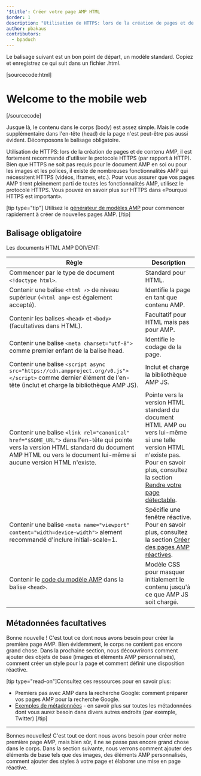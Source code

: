 ```yaml
---
'$title': Créer votre page AMP HTML
$order: 1
description: "Utilisation de HTTPS: lors de la création de pages et de contenu AMP, il est fortement recommandé d'utiliser le protocole HTTPS (par rapport à HTTP). Bien que HTTPS ne soit pas requis pour le document AMP lui-même ou ..."
author: pbakaus
contributors:
  - bpaduch
---
```


Le balisage suivant est un bon point de départ, un modèle standard. Copiez et enregistrez ce qui suit dans un fichier .html.

[sourcecode:html]

<!doctype html>
<html amp lang="en">
  <head>
    <meta charset="utf-8">
    <script async src="https://cdn.ampproject.org/v0.js"></script>
    <title>Hello, AMPs</title>
    <link rel="canonical" href="{{doc.url}}">
    <meta name="viewport" content="width=device-width">
    <script type="application/ld+json">
      {
        "@context": "http://schema.org",
        "@type": "NewsArticle",
        "headline": "Open-source framework for publishing content",
        "datePublished": "2015-10-07T12:02:41Z",
        "image": [
          "logo.jpg"
        ]
      }
    </script>
    <style amp-boilerplate>body{-webkit-animation:-amp-start 8s steps(1,end) 0s 1 normal both;-moz-animation:-amp-start 8s steps(1,end) 0s 1 normal both;-ms-animation:-amp-start 8s steps(1,end) 0s 1 normal both;animation:-amp-start 8s steps(1,end) 0s 1 normal both}@-webkit-keyframes -amp-start{from{visibility:hidden}to{visibility:visible}}@-moz-keyframes -amp-start{from{visibility:hidden}to{visibility:visible}}@-ms-keyframes -amp-start{from{visibility:hidden}to{visibility:visible}}@-o-keyframes -amp-start{from{visibility:hidden}to{visibility:visible}}@keyframes -amp-start{from{visibility:hidden}to{visibility:visible}}</style><noscript><style amp-boilerplate>body{-webkit-animation:none;-moz-animation:none;-ms-animation:none;animation:none}</style></noscript>
  </head>
  <body>
    <h1>Welcome to the mobile web</h1>
  </body>
</html>
[/sourcecode]

Jusque là, le contenu dans le corps (body) est assez simple. Mais le code supplémentaire dans l'en-tête (head) de la page n'est peut-être pas aussi évident. Décomposons le balisage obligatoire.

Utilisation de HTTPS: lors de la création de pages et de contenu AMP, il est fortement recommandé d'utiliser le protocole HTTPS (par rapport à HTTP). Bien que HTTPS ne soit pas requis pour le document AMP en soi ou pour les images et les polices, il existe de nombreuses fonctionnalités AMP qui nécessitent HTTPS (vidéos, iframes, etc.). Pour vous assurer que vos pages AMP tirent pleinement parti de toutes les fonctionnalités AMP, utilisez le protocole HTTPS. Vous pouvez en savoir plus sur HTTPS dans <a>«Pourquoi HTTPS est important»</a>.

[tip type="tip"] Utilisez le [générateur de modèles AMP](https://g.co/ampdemo) pour commencer rapidement à créer de nouvelles pages AMP. [/tip]

## Balisage obligatoire

Les documents HTML AMP DOIVENT:

| Règle                                                                                                                                                                                                    | Description                                                                                                                                                                                                                                                                |
| -------------------------------------------------------------------------------------------------------------------------------------------------------------------------------------------------------- | -------------------------------------------------------------------------------------------------------------------------------------------------------------------------------------------------------------------------------------------------------------------------- |
| Commencer par le type de document `<!doctype html>`.                                                                                                                                                     | Standard pour HTML.                                                                                                                                                                                                                                                        |
| Contenir une balise `<html ⚡>` de niveau supérieur (`<html amp>` est également accepté).                                                                                                                | Identifie la page en tant que contenu AMP.                                                                                                                                                                                                                                 |
| Contenir les balises `<head>` et `<body>` (facultatives dans HTML).                                                                                                                                      | Facultatif pour HTML mais pas pour AMP.                                                                                                                                                                                                                                    |
| Contenir une balise `<meta charset="utf-8">` comme premier enfant de la balise head.                                                                                                                     | Identifie le codage de la page.                                                                                                                                                                                                                                            |
| Contenir une balise `<script async src="https://cdn.ampproject.org/v0.js"></script>` comme dernier élément de l'en-tête (inclut et charge la bibliothèque AMP JS).                                       | Inclut et charge la bibliothèque AMP JS.                                                                                                                                                                                                                                   |
| Contenir une balise `<link rel="canonical" href="$SOME_URL">` dans l'en-tête qui pointe vers la version HTML standard du document AMP HTML ou vers le document lui-même si aucune version HTML n'existe. | Pointe vers la version HTML standard du document HTML AMP ou vers lui-même si une telle version HTML n'existe pas. Pour en savoir plus, consultez la section [Rendre votre page détectable](../../../../documentation/guides-and-tutorials/optimize-measure/discovery.md). |
| Contenir une balise `<meta name="viewport" content="width=device-width">` alement recommandé d'inclure initial-scale=1.                                                                                    | Spécifie une fenêtre réactive. Pour en savoir plus, consultez la section [Créer des pages AMP réactives](../../../../documentation/guides-and-tutorials/develop/style_and_layout/responsive_design.md).                                                                    |
| Contenir le [code du modèle AMP](../../../../documentation/guides-and-tutorials/learn/spec/amp-boilerplate.md) dans la balise `<head>`.                                                                  | Modèle CSS pour masquer initialement le contenu jusqu'à ce que AMP JS soit chargé.                                                                                                                                                                                         |

## Métadonnées facultatives

Bonne nouvelle ! C'est tout ce dont nous avons besoin pour créer la première page AMP. Bien évidemment, le corps ne contient pas encore grand chose. Dans la prochaine section, nous découvrirons comment ajouter des objets de base (images et éléments AMP personnalisés), comment créer un style pour la page et comment définir une disposition réactive.

[tip type="read-on"]Consultez ces ressources pour en savoir plus:

- Premiers pas avec AMP dans la recherche Google: comment préparer vos pages AMP pour la recherche Google.
- [Exemples de métadonnées](https://github.com/ampproject/amphtml/tree/main/examples/metadata-examples) - en savoir plus sur toutes les métadonnées dont vous aurez besoin dans divers autres endroits (par exemple, Twitter) [/tip]

<hr>

Bonnes nouvelles! C'est tout ce dont nous avons besoin pour créer notre première page AMP, mais bien sûr, il ne se passe pas encore grand chose dans le corps. Dans la section suivante, nous verrons comment ajouter des éléments de base tels que des images, des éléments AMP personnalisés, comment ajouter des styles à votre page et élaborer une mise en page réactive.
